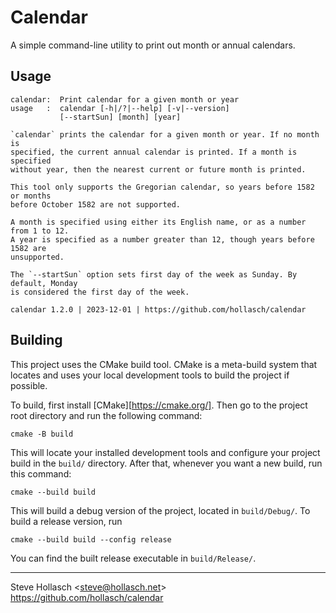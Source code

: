 Calendar
====================================================================================================

A simple command-line utility to print out month or annual calendars.


Usage
------
    calendar:  Print calendar for a given month or year
    usage   :  calendar [-h|/?|--help] [-v|--version]
               [--startSun] [month] [year]

    `calendar` prints the calendar for a given month or year. If no month is
    specified, the current annual calendar is printed. If a month is specified
    without year, then the nearest current or future month is printed.

    This tool only supports the Gregorian calendar, so years before 1582 or months
    before October 1582 are not supported.

    A month is specified using either its English name, or as a number from 1 to 12.
    A year is specified as a number greater than 12, though years before 1582 are
    unsupported.

    The `--startSun` option sets first day of the week as Sunday. By default, Monday
    is considered the first day of the week.

    calendar 1.2.0 | 2023-12-01 | https://github.com/hollasch/calendar


Building
----------
This project uses the CMake build tool. CMake is a meta-build system that locates and uses your
local development tools to build the project if possible.

To build, first install [CMake][https://cmake.org/]. Then go to the project root directory and run
the following command:

    cmake -B build

This will locate your installed development tools and configure your project build in the `build/`
directory. After that, whenever you want a new build, run this command:

    cmake --build build

This will build a debug version of the project, located in `build/Debug/`. To build a release
version, run

    cmake --build build --config release

You can find the built release executable in `build/Release/`.


----------------------------------------------------------------------------------------------------
Steve Hollasch &lt;steve@hollasch.net&gt;<br>
https://github.com/hollasch/calendar
